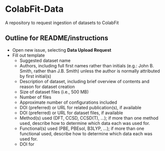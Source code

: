 # ColabFit-Data
A repository to request ingestion of datasets to ColabFit
  
## Outline for README/instructions  
* Open new issue, selecting **Data Upload Request**
* Fill out template
    * Suggested dataset name
    * Authors, including full first names rather than initials (e.g.: John B. Smith, rather than J.B. Smith) unless the author is normally attributed by first initial(s) 
    * Description of dataset, including brief overview of contents and reason for dataset creation
    * Size of dataset files (i.e., 500 MB)
    * Number of files
    * Approximate number of configurations included
    * DOI (preferred) or URL for related publication(s), if available
    * DOI (preferred) or URL for dataset files, if available
    * Method(s) used (DFT, CCSD, CCSD(T), ...); if more than one method used, describe how to determine which data each was used for.
    * Functional(s) used (PBE, PBEsol, B3LYP, ...); if more than one functional used, describe how to determine which data each was used for.
    * DOI for 

